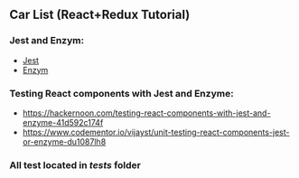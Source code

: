 ## Car List (React+Redux Tutorial)

### Jest and Enzym:
* [Jest](https://jestjs.io/)
* [Enzym](https://airbnb.io/enzyme/index.html)

### Testing React components with Jest and Enzyme:
 * https://hackernoon.com/testing-react-components-with-jest-and-enzyme-41d592c174f
 * https://www.codementor.io/vijayst/unit-testing-react-components-jest-or-enzyme-du1087lh8

### All test located in *__tests__* folder
